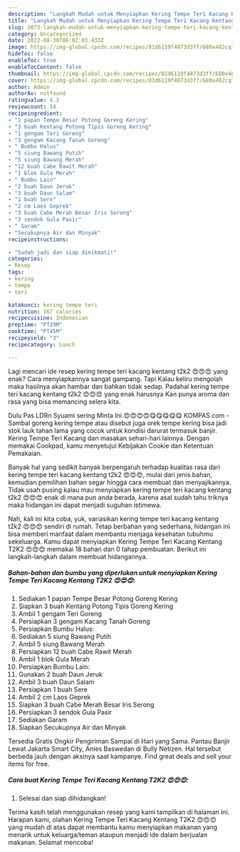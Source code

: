 ```yaml
---
description: "Langkah Mudah untuk Menyiapkan Kering Tempe Teri Kacang Kentang T2K2 😍😍😍 yang Sempurna, Buat Buka Puasa Lezat"
title: "Langkah Mudah untuk Menyiapkan Kering Tempe Teri Kacang Kentang T2K2 😍😍😍 yang Sempurna, Buat Buka Puasa Lezat"
slug: 2073-langkah-mudah-untuk-menyiapkan-kering-tempe-teri-kacang-kentang-t2k2-yang-sempurna-buat-buka-puasa-lezat
category: Uncategorized
date: 2022-08-30T06:02:03.432Z
image: https://img-global.cpcdn.com/recipes/81d6119f4873d3ff/680x482cq70/kering-tempe-teri-kacang-kentang-t2k2-foto-resep-utama.jpg
hideToc: false
enableToc: true
enableTocContent: false
thumbnail: https://img-global.cpcdn.com/recipes/81d6119f4873d3ff/680x482cq70/kering-tempe-teri-kacang-kentang-t2k2-foto-resep-utama.jpg
cover: https://img-global.cpcdn.com/recipes/81d6119f4873d3ff/680x482cq70/kering-tempe-teri-kacang-kentang-t2k2-foto-resep-utama.jpg
author: Admin
authorAv: notfound
ratingvalue: 4.2
reviewcount: 14
recipeingredient:
- "1 papan Tempe Besar Potong Goreng Kering"
- "3 buah Kentang Potong Tipis Goreng Kering"
- "1 gengam Teri Goreng"
- "3 gengam Kacang Tanah Goreng"
- " Bumbu Halus"
- "5 siung Bawang Putih"
- "5 siung Bawang Merah"
- "12 buah Cabe Rawit Merah"
- "1 blok Gula Merah"
- " Bumbu Lain"
- "2 buah Daun Jeruk"
- "3 buah Daun Salam"
- "1 buah Sere"
- "2 cm Laos Geprek"
- "3 buah Cabe Merah Besar Iris Serong"
- "3 sendok Gula Pasir"
- " Garam"
- "Secukupnya Air dan Minyak"
recipeinstructions:

- "Sudah jadi dan siap dinikmati!"
categories:
- Resep
tags:
- kering
- tempe
- teri

katakunci: kering tempe teri 
nutrition: 167 calories
recipecuisine: Indonesian
preptime: "PT29M"
cooktime: "PT45M"
recipeyield: "3"
recipecategory: Lunch

---
```



Lagi mencari ide resep kering tempe teri kacang kentang t2k2 😍😍😍 yang enak? Cara menyiapkannya sangat gampang. Tapi Kalau keliru mengolah maka hasilnya akan hambar dan bahkan tidak sedap. Padahal kering tempe teri kacang kentang t2k2 😍😍😍 yang enak harusnya Kan punya aroma dan rasa yang bisa memancing selera kita.


Dulu Pas LDRn Syuami sering Minta Ini.😍😍😍😍😋😋😋😋😋 KOMPAS.com - Sambal goreng kering tempe atau disebut juga orek tempe kering bisa jadi stok lauk tahan lama yang cocok untuk kondisi darurat termasuk banjir. Kering Tempe Teri Kacang dan masakan sehari-hari lainnya. Dengan memakai Cookpad, kamu menyetujui Kebijakan Cookie dan Ketentuan Pemakaian.

Banyak hal yang sedikit banyak berpengaruh terhadap kualitas rasa dari kering tempe teri kacang kentang t2k2 😍😍😍, mulai dari jenis bahan, kemudian pemilihan bahan segar hingga cara membuat dan menyajikannya. Tidak usah pusing kalau mau menyiapkan kering tempe teri kacang kentang t2k2 😍😍😍 enak di mana pun anda berada, karena asal sudah tahu triknya maka hidangan ini dapat menjadi suguhan istimewa.


Nah, kali ini kita coba, yuk, variasikan kering tempe teri kacang kentang t2k2 😍😍😍 sendiri di rumah. Tetap berbahan yang sederhana, hidangan ini bisa memberi manfaat dalam membantu menjaga kesehatan tubuhmu sekeluarga. Kamu dapat menyiapkan Kering Tempe Teri Kacang Kentang T2K2 😍😍😍 memakai 18 bahan dan 0 tahap pembuatan. Berikut ini langkah-langkah dalam membuat hidangannya.

<!--inarticleads1-->

##### Bahan-bahan dan bumbu yang diperlukan untuk menyiapkan Kering Tempe Teri Kacang Kentang T2K2 😍😍😍:

1. Sediakan 1 papan Tempe Besar Potong Goreng Kering
1. Siapkan 3 buah Kentang Potong Tipis Goreng Kering
1. Ambil 1 gengam Teri Goreng
1. Persiapkan 3 gengam Kacang Tanah Goreng
1. Persiapkan  Bumbu Halus:
1. Sediakan 5 siung Bawang Putih
1. Ambil 5 siung Bawang Merah
1. Persiapkan 12 buah Cabe Rawit Merah
1. Ambil 1 blok Gula Merah
1. Persiapkan  Bumbu Lain:
1. Gunakan 2 buah Daun Jeruk
1. Ambil 3 buah Daun Salam
1. Persiapkan 1 buah Sere
1. Ambil 2 cm Laos Geprek
1. Siapkan 3 buah Cabe Merah Besar Iris Serong
1. Persiapkan 3 sendok Gula Pasir
1. Sediakan  Garam
1. Siapkan Secukupnya Air dan Minyak


Tersedia Gratis Ongkir Pengiriman Sampai di Hari yang Sama. Pantau Banjir Lewat Jakarta Smart City, Anies Baswedan di Bully Netizen. Hal tersebut berbeda jauh dengan aksinya saat kampanye. Find great deals and sell your items for free. 

<!--inarticleads2-->

##### Cara buat Kering Tempe Teri Kacang Kentang T2K2 😍😍😍:


1. Selesai dan siap dihidangkan!



Terima kasih telah menggunakan resep yang kami tampilkan di halaman ini. Harapan kami, olahan Kering Tempe Teri Kacang Kentang T2K2 😍😍😍 yang mudah di atas dapat membantu kamu menyiapkan makanan yang menarik untuk keluarga/teman ataupun menjadi ide dalam berjualan makanan. Selamat mencoba!
